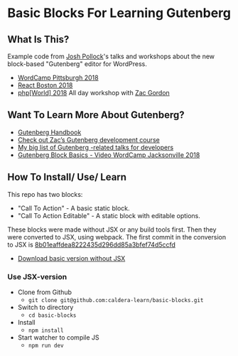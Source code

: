 # Basic Blocks For Learning Gutenberg

## What Is This?
Example code from [Josh Pollock](https://JoshPress.net)'s talks and workshops about the new block-based "Gutenberg" editor for WordPress.

* [WordCamp Pittsburgh 2018](https://calderaforms.com/wordcamp-pittsburgh-2018/)
* [React Boston 2018](https://calderaforms.com/react-boston-2018/)
* [php[World] 2018](https://CalderaForms.com/phpworld-2018/) All day workshop with [Zac Gordon](https://javaScriptforwp.com?ref=636)

## Want To Learn More About Gutenberg?
* [Gutenberg Handbook](https://wordpress.org/gutenberg/handbook/)
* [Check out Zac’s Gutenberg development course](https://gutenberg.courses/development/?ref=636)
* [My big list of Gutenberg -related talks for developers](https://joshpress.net/a-list-of-developer-facing-talks-about-the-new-wordpress-gutenberg-block-editor/)
* [Gutenberg Block Basics - Video WordCamp Jacksonville 2018](https://wordpress.tv/2018/07/15/josh-pollock-gutenberg-block-basics/)

## How To Install/ Use/ Learn
This repo has two blocks:

 * "Call To Action" - A basic static block.
 * "Call To Action Editable" - A static block with editable options.
 
 These blocks were made without JSX or any build tools first. Then they were converted to JSX, using webpack. The first commit in the conversion to JSX is [8b01eaffdea8222435d296dd85a3bfef74d5ccfd](https://github.com/caldera-learn/basic-blocks/commit/8b01eaffdea8222435d296dd85a3bfef74d5ccfd)
 
 * [Download basic version without JSX](https://github.com/caldera-learn/basic-blocks/archive/With-createElement.zip)
 
 ### Use JSX-version
 * Clone from Github
    * `git clone git@github.com:caldera-learn/basic-blocks.git` 
 * Switch to directory
    * `cd basic-blocks`  
 * Install
    * `npm install`
 * Start watcher to compile JS
    * `npm run dev`
